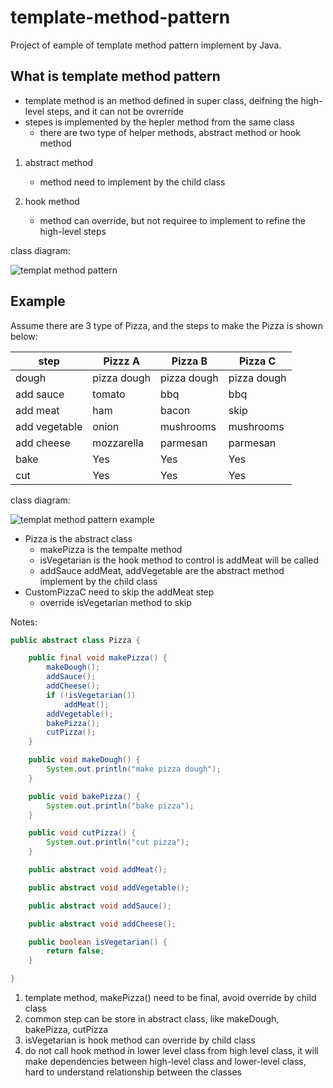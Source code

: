 # template-method-pattern
Project of eample of template method pattern implement by Java.

## What is template method pattern
- template method is an method defined in super class, deifning the high-level steps, and it can not be ovrerride
- stepes is implemented by the hepler method from the same class
  - there are two type of helper methods, abstract method or hook method

1. abstract method
    - method need to implement by the child class

2. hook method
    - method can override, but not requiree to implement to refine the high-level steps

class diagram:

![templat method pattern](https://github.com/kan01234/design-patternsblob/master/template-method-pattern/template-method-pattern.png)

## Example
Assume there are 3 type of Pizza, and the steps to make the Pizza is shown below:

|step|Pizzz A|Pizza B|Pizza C|
|-|---|---|---|
|dough|pizza dough|pizza dough| pizza dough|
|add sauce|tomato|bbq|bbq|
|add meat|ham|bacon|skip|
|add vegetable|onion|mushrooms|mushrooms|
|add cheese|mozzarella|parmesan|parmesan|
|bake|Yes|Yes|Yes|
|cut|Yes|Yes|Yes|

class diagram:

![templat method pattern example](https://github.com/kan01234/design-patternsblob/master/template-method-pattern/template-method-pattern-example.png)

- Pizza is the abstract class
    - makePizza is the tempalte method
    - isVegetarian is the hook method to control is addMeat will be called
    - addSauce addMeat, addVegetable are the abstract method implement by the child class
- CustomPizzaC need to skip the addMeat step
    - override isVegetarian method to skip

Notes:

```java
public abstract class Pizza {

    public final void makePizza() {
        makeDough();
        addSauce();
        addCheese();
        if (!isVegetarian())
            addMeat();
        addVegetable();
        bakePizza();
        cutPizza();
    }

    public void makeDough() {
        System.out.println("make pizza dough");
    }

    public void bakePizza() {
        System.out.println("bake pizza");
    }

    public void cutPizza() {
        System.out.println("cut pizza");
    }

    public abstract void addMeat();

    public abstract void addVegetable();

    public abstract void addSauce();

    public abstract void addCheese();

    public boolean isVegetarian() {
        return false;
    }

}
```

1. template method, makePizza() need to be final, avoid override by child class
2. common step can be store in abstract class, like makeDough, bakePizza, cutPizza
3. isVegetarian is hook method can override by child class
4. do not call hook method in lower level class from high level class, it will make dependencies between high-level class and lower-level class, hard to understand relationship between the classes 
